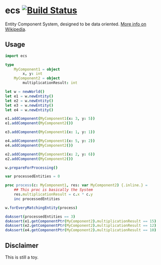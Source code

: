 # ecs [![Build Status](https://travis-ci.org/yglukhov/ecs.svg?branch=master)](https://travis-ci.org/yglukhov/ecs)
Entity Component System, designed to be data oriented. [More info on Wikipedia](https://en.wikipedia.org/wiki/Entity–component–system).

## Usage
```nim
import ecs

type
    MyComponent1 = object
        x, y: int
    MyComponent2 = object
        multiplicationResult: int

let w = newWorld()
let e1 = w.newEntity()
let e2 = w.newEntity()
let e3 = w.newEntity()
let e4 = w.newEntity()

e1.addComponent(MyComponent1(x: 3, y: 5))
e1.addComponent(MyComponent2())

e3.addComponent(MyComponent1(x: 1, y: 1))

e4.addComponent(MyComponent1(x: 5, y: 2))
e4.addComponent(MyComponent2())

e2.addComponent(MyComponent1(x: 2, y: 6))
e2.addComponent(MyComponent2())

w.prepareForProcessing()

var processedEntities = 0

proc process(c: MyComponent1, res: var MyComponent2) {.inline.} =
    ## This proc is basically the System
    res.multiplicationResult = c.x * c.y
    inc processedEntities

w.forEveryMatchingEntity(process)

doAssert(processedEntities == 3)
doAssert(e1.getComponentPtr(MyComponent2).multiplicationResult == 15)
doAssert(e2.getComponentPtr(MyComponent2).multiplicationResult == 12)
doAssert(e4.getComponentPtr(MyComponent2).multiplicationResult == 10)
```

## Disclaimer
This is still a toy.
